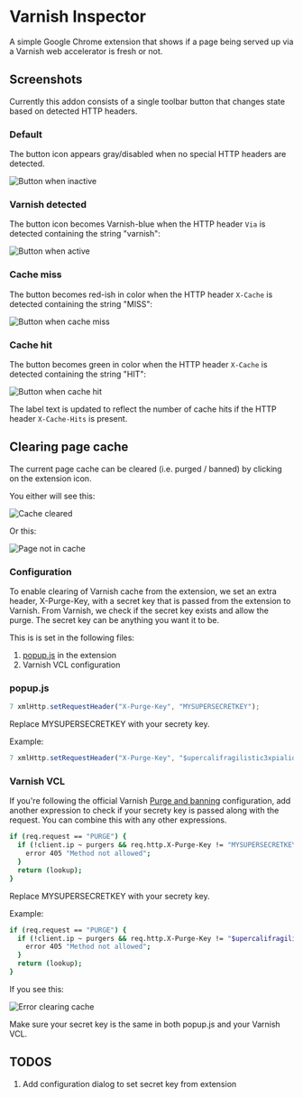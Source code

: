 # Varnish Inspector

A simple Google Chrome extension that shows if a page being served up via a Varnish web accelerator is fresh or not.

## Screenshots

Currently this addon consists of a single toolbar button that changes state based on detected HTTP headers.

### Default

The button icon appears gray/disabled when no special HTTP headers are detected.

![Button when inactive](https://raw.github.com/deizel/varnish-inspector/master/img/screenshot_inactive.png)

### Varnish detected

The button icon becomes Varnish-blue when the HTTP header `Via` is detected containing the string "varnish":

![Button when active](https://raw.github.com/deizel/varnish-inspector/master/img/screenshot_active.png)

### Cache miss

The button becomes red-ish in color when the HTTP header `X-Cache` is detected containing the string "MISS":

![Button when cache miss](https://raw.github.com/deizel/varnish-inspector/master/img/screenshot_miss.png)

### Cache hit

The button becomes green in color when the HTTP header `X-Cache` is detected containing the string "HIT":

![Button when cache hit](https://raw.github.com/deizel/varnish-inspector/master/img/screenshot_hit.png)

The label text is updated to reflect the number of cache hits if the HTTP header `X-Cache-Hits` is present.

## Clearing page cache

The current page cache can be cleared (i.e. purged / banned) by clicking on the extension icon.

You either will see this:

![Cache cleared](https://raw.github.com/edmundkwok/varnish-inspector/master/img/screenshot_cache_cleared.png)

Or this:

![Page not in cache](https://raw.github.com/edmundkwok/varnish-inspector/master/img/screenshot_cache_404.png)

### Configuration

To enable clearing of Varnish cache from the extension, we set an extra header, X-Purge-Key, with a secret key that is passed from the extension to Varnish. From Varnish, we check if the secret key exists and allow the purge. The secret key can be anything you want it to be.

This is is set in the following files:

1. [popup.js](https://github.com/edmundkwok/varnish-inspector/blob/master/popup.js) in the extension
2. Varnish VCL configuration

### popup.js

```javascript
7 xmlHttp.setRequestHeader("X-Purge-Key", "MYSUPERSECRETKEY");
```

Replace MYSUPERSECRETKEY with your secrety key.

Example:

```javascript
7 xmlHttp.setRequestHeader("X-Purge-Key", "$upercalifragilistic3xpialidocious");
```

### Varnish VCL

If you're following the official Varnish [Purge and banning](https://www.varnish-cache.org/docs/3.0/tutorial/purging.html) configuration, add another expression to check if your secrety key is passed along with the request. You can combine this with any other expressions.

```bash
if (req.request == "PURGE") {
  if (!client.ip ~ purgers && req.http.X-Purge-Key != "MYSUPERSECRETKEY") {
    error 405 "Method not allowed";
  }
  return (lookup);
}
```

Replace MYSUPERSECRETKEY with your secrety key.

Example:

```bash
if (req.request == "PURGE") {
  if (!client.ip ~ purgers && req.http.X-Purge-Key != "$upercalifragilistic3xpialidocious") {
    error 405 "Method not allowed";
  }
  return (lookup);
}
```

If you see this:

![Error clearing cache](https://raw.github.com/edmundkwok/varnish-inspector/master/img/screenshot_cache_error.png)

Make sure your secret key is the same in both popup.js and your Varnish VCL.

## TODOS

1. Add configuration dialog to set secret key from extension
